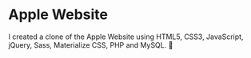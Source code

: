 # Apple Website
I created a clone of the Apple Website using HTML5, CSS3, JavaScript, jQuery, Sass, Materialize CSS, PHP and MySQL. 🍏
